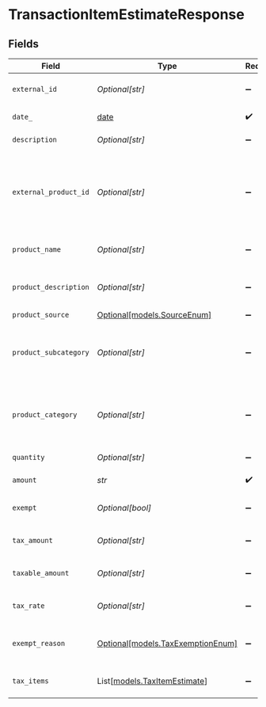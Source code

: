# TransactionItemEstimateResponse


## Fields

| Field                                                                                                                             | Type                                                                                                                              | Required                                                                                                                          | Description                                                                                                                       |
| --------------------------------------------------------------------------------------------------------------------------------- | --------------------------------------------------------------------------------------------------------------------------------- | --------------------------------------------------------------------------------------------------------------------------------- | --------------------------------------------------------------------------------------------------------------------------------- |
| `external_id`                                                                                                                     | *Optional[str]*                                                                                                                   | :heavy_minus_sign:                                                                                                                | A unique identifier for the transaction item.                                                                                     |
| `date_`                                                                                                                           | [date](https://docs.python.org/3/library/datetime.html#date-objects)                                                              | :heavy_check_mark:                                                                                                                | The date of the transaction item.                                                                                                 |
| `description`                                                                                                                     | *Optional[str]*                                                                                                                   | :heavy_minus_sign:                                                                                                                | A description of the item.                                                                                                        |
| `external_product_id`                                                                                                             | *Optional[str]*                                                                                                                   | :heavy_minus_sign:                                                                                                                | External product identifier. If not found and product_subcategory<br/>        and product_category are not provided, an error occurs. |
| `product_name`                                                                                                                    | *Optional[str]*                                                                                                                   | :heavy_minus_sign:                                                                                                                | Name of the product. Used if creating a new product.                                                                              |
| `product_description`                                                                                                             | *Optional[str]*                                                                                                                   | :heavy_minus_sign:                                                                                                                | Description of the product. Used if creating a new product.                                                                       |
| `product_source`                                                                                                                  | [Optional[models.SourceEnum]](../models/sourceenum.md)                                                                            | :heavy_minus_sign:                                                                                                                | N/A                                                                                                                               |
| `product_subcategory`                                                                                                             | *Optional[str]*                                                                                                                   | :heavy_minus_sign:                                                                                                                | Subcategory of the product. Required if product_category is used<br/>        in place of external_product_id.                     |
| `product_category`                                                                                                                | *Optional[str]*                                                                                                                   | :heavy_minus_sign:                                                                                                                | Category of the product. Required if product_subcategory is used<br/>        in place of external_product_id.                     |
| `quantity`                                                                                                                        | *Optional[str]*                                                                                                                   | :heavy_minus_sign:                                                                                                                | Defaults to 1.0. The quantity of the item.                                                                                        |
| `amount`                                                                                                                          | *str*                                                                                                                             | :heavy_check_mark:                                                                                                                | The total amount of the item.                                                                                                     |
| `exempt`                                                                                                                          | *Optional[bool]*                                                                                                                  | :heavy_minus_sign:                                                                                                                | Indicates whether the transaction item is exempt from tax.                                                                        |
| `tax_amount`                                                                                                                      | *Optional[str]*                                                                                                                   | :heavy_minus_sign:                                                                                                                | The total tax amount for the transaction item.                                                                                    |
| `taxable_amount`                                                                                                                  | *Optional[str]*                                                                                                                   | :heavy_minus_sign:                                                                                                                | The taxable amount for the transaction item.                                                                                      |
| `tax_rate`                                                                                                                        | *Optional[str]*                                                                                                                   | :heavy_minus_sign:                                                                                                                | The tax rate applied to the transaction item.                                                                                     |
| `exempt_reason`                                                                                                                   | [Optional[models.TaxExemptionEnum]](../models/taxexemptionenum.md)                                                                | :heavy_minus_sign:                                                                                                                | This enum is used to determine if a transaction is exempt from tax.                                                               |
| `tax_items`                                                                                                                       | List[[models.TaxItemEstimate](../models/taxitemestimate.md)]                                                                      | :heavy_minus_sign:                                                                                                                | List of tax items applied to the transaction item.                                                                                |